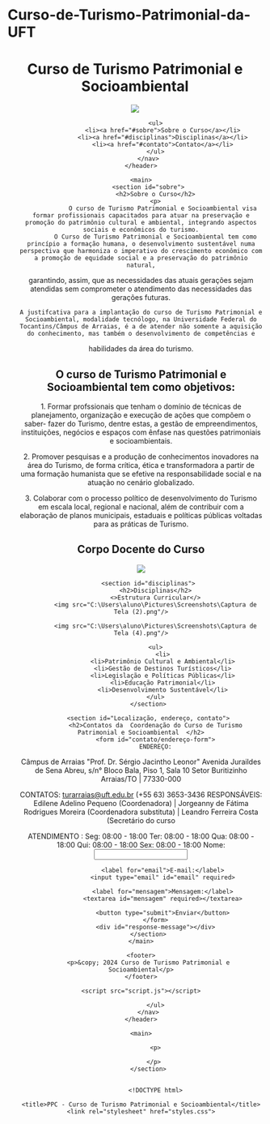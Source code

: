 # Curso-de-Turismo-Patrimonial-da-UFT
<!DOCTYPE html>
<html lang="pt-BR">
<head>
    <meta charset="UTF-8">
    <meta name="viewport" content="width=device-width, initial-scale=1.0">
    <title>PPC - Curso de Turismo Patrimonial e Socioambiental</title>
    <link rel="stylesheet" href="styles.css">
</head>

<body>
    <header>
        <h1>Curso de Turismo Patrimonial e Socioambiental</h1>
        <img src="https://docs.uft.edu.br/share/proxy/alfresco-noauth/api/internal/shared/node/4ZgLRvPQQUGo1DcpCScuJg/content/turismo-patrimonial-e-socioambiental-icone.png/thumbnails/imgpreview"/>
        <nav>
            <ul>
             
            <ul>
                <li><a href="#sobre">Sobre o Curso</a></li>
                <li><a href="#disciplinas">Disciplinas</a></li>
                <li><a href="#contato">Contato</a></li>
            </ul>
        </nav>
    </header>

    <main>
        <section id="sobre">
            <h2>Sobre o Curso</h2>
            <p>
                O curso de Turismo Patrimonial e Socioambiental visa formar profissionais capacitados para atuar na preservação e promoção do patrimônio cultural e ambiental, integrando aspectos sociais e econômicos do turismo.
            O Curso de Turismo Patrimonial e Socioambiental tem como princípio a formação humana, o desenvolvimento sustentável numa perspectiva que harmoniza o imperativo do crescimento econômico com a promoção de equidade social e a preservação do patrimônio natural,
garantindo, assim, que as necessidades das atuais gerações sejam atendidas sem comprometer
o atendimento das necessidades das gerações futuras.
 
    A justifcativa para a implantação do curso de Turismo Patrimonial e Socioambiental, modalidade tecnólogo, na Universidade Federal do Tocantins/Câmpus de Arraias, é a de atender não somente a aquisição do conhecimento, mas também o desenvolvimento de competências e
habilidades da área do turismo.
 </p>
<p>
       
<h2>O curso de Turismo Patrimonial e Socioambiental tem como objetivos:</h2>
<p>1. Formar profssionais que tenham o domínio de técnicas de planejamento, organização e
execução de ações que compõem o saber- fazer do Turismo, dentre estas, a gestão de
empreendimentos, instituições, negócios e espaços com ênfase nas questões patrimoniais e
socioambientais.</p>
<p>2. Promover pesquisas e a produção de conhecimentos inovadores na área do Turismo, de
forma crítica, ética e transformadora a partir de uma formação humanista que se efetive na
responsabilidade social e na atuação no cenário globalizado.</p>
<p>3. Colaborar com o processo político de desenvolvimento do Turismo em escala local,
regional e nacional, além de contribuir com a elaboração de planos municipais, estaduais e
políticas públicas voltadas para as práticas de Turismo.</p>
           </p>
        </section>
       <h2>Corpo Docente do Curso</h2>
       <img src="C:\Users\aluno\Pictures\Screenshots\Corpo docente do curso (1).png"/>
       


        <section id="disciplinas">
            <h2>Disciplinas</h2>
            <>Estrutura Curricular</>
            <img src="C:\Users\aluno\Pictures\Screenshots\Captura de Tela (2).png"/>

            <img src="C:\Users\aluno\Pictures\Screenshots\Captura de Tela (4).png"/>
       
            <ul>
                <li>
                <li>Patrimônio Cultural e Ambiental</li>
                <li>Gestão de Destinos Turísticos</li>
                <li>Legislação e Políticas Públicas</li>
                <li>Educação Patrimonial</li>
                <li>Desenvolvimento Sustentável</li>
            </ul>
        </section>

        <section id="Localização, endereço, contato">
            <h2>Contatos da  Coordenação do Curso de Turismo Patrimonial e Socioambiental  </h2>
            <form id="contato/endereço-form">
            ENDEREÇO:

Câmpus de Arraias "Prof. Dr. Sérgio Jacintho Leonor"
Avenida Juraildes de Sena Abreu, s/n°
Bloco Bala, Piso 1, Sala 10
Setor Buritizinho
Arraias/TO | 77330-000

CONTATOS:
turarraias@uft.edu.br
(+55 63) 3653-3436
RESPONSÁVEIS:
Edilene Adelino Pequeno (Coordenadora) | Jorgeanny de Fátima Rodrigues Moreira (Coordenadora substituta) | Leandro Ferreira Costa (Secretário do curso

ATENDIMENTO :
Seg:
08:00 - 18:00
Ter:
08:00 - 18:00
Qua:
08:00 - 18:00
Qui:
08:00 - 18:00
Sex:
08:00 - 18:00
                <label for="nome">Nome:</label>
                <input type="text" id="nome" required>
               
                <label for="email">E-mail:</label>
                <input type="email" id="email" required>
               
                <label for="mensagem">Mensagem:</label>
                <textarea id="mensagem" required></textarea>
               
                <button type="submit">Enviar</button>
            </form>
            <div id="response-message"></div>
        </section>
    </main>

    <footer>
        <p>&copy; 2024 Curso de Turismo Patrimonial e Socioambiental</p>
    </footer>

    <script src="script.js"></script>
</body>
</html>
           

               
            </ul>
        </nav>
    </header>

    <main>
       
            <p>
               
           </p>
        </section>

       
            <!DOCTYPE html>
<html lang="pt-BR">
<head>
    <meta charset="UTF-8">
   
    <title>PPC - Curso de Turismo Patrimonial e Socioambiental</title>
    <link rel="stylesheet" href="styles.css">
</head>
<body>
   
</html>
